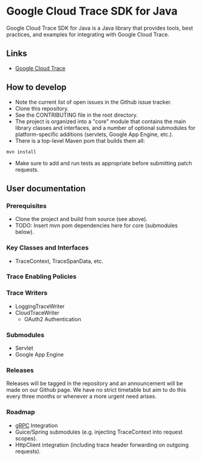 # Google Cloud Trace SDK for Java

Google Cloud Trace SDK for Java is a Java library that provides tools, best practices, and examples for integrating with Google Cloud Trace.

## Links

* [Google Cloud Trace](https://cloud.google.com/cloud-trace/)

## How to develop

* Note the current list of open issues in the Github issue tracker.
* Clone this repository.
* See the CONTRIBUTING file in the root directory.
* The project is organized into a "core" module that contains the main library classes and interfaces, and a number of optional submodules for platform-specific additions (servlets, Google App Engine, etc.).
* There is a top-level Maven pom that builds them all:
<pre><code>mvn install</code></pre>
* Make sure to add and run tests as appropriate before submitting patch requests.

## User documentation

### Prerequisites

* Clone the project and build from source (see above).
* TODO: Insert mvn pom dependencies here for core (submodules below).

### Key Classes and Interfaces
* TraceContext, TraceSpanData, etc.

### Trace Enabling Policies

### Trace Writers
* LoggingTraceWriter
* CloudTraceWriter
  * OAuth2 Authentication

### Submodules

* Servlet
* Google App Engine

### Releases
Releases will be tagged in the repository and an announcement will be made on our Github page. We have no strict timetable but aim to do this every three months or whenever a more urgent need arises.

### Roadmap

* [gRPC](http://www.grpc.io/) Integration
* Guice/Spring submodules (e.g. injecting TraceContext into request scopes).
* HttpClient integration (including trace header forwarding on outgoing requests).
